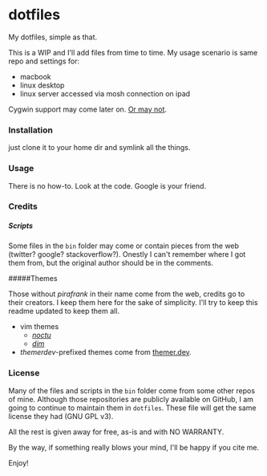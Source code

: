 # dotfiles

My dotfiles, simple as that.

This is a WIP and I'll add files from time to time. My usage scenario is same repo and settings for:

- macbook
- linux desktop
- linux server accessed via mosh connection on ipad

Cygwin support may come later on. [Or may not](https://docs.microsoft.com/en-us/windows/wsl/install-win10).

### Installation

just clone it to your home dir and symlink all the things.

### Usage

There is no how-to. Look at the code. Google is your friend.

### Credits

##### Scripts

Some files in the `bin` folder may come or contain pieces from the web (twitter? google? stackoverflow?). Onestly I can't remember where I got them from, but the original author should be in the comments.

#####Themes

Those without *pirafrank* in their name come from the web, credits go to their creators. I keep them here for the sake of simplicity. I'll try to keep this readme updated to keep them all.

- vim themes
  - [*noctu*](https://github.com/noahfrederick/vim-noctu)
  - [*dim*](https://github.com/jeffkreeftmeijer/vim-dim)
- *themerdev*-prefixed themes come from [themer.dev](https://themer.dev/).

### License

Many of the files and scripts in the `bin` folder come from some other repos of mine. Although those repositories are publicly available on GitHub, I am going to continue to maintain them in `dotfiles`. These file will get the same license they had (GNU GPL v3).

All the rest is given away for free, as-is and with NO WARRANTY. 

By the way, if something really blows your mind, I'll be happy if you cite me.

Enjoy!

